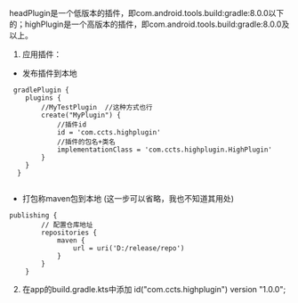 headPlugin是一个低版本的插件，即com.android.tools.build:gradle:8.0.0以下的；highPlugin是一个高版本的插件，即com.android.tools.build:gradle:8.0.0及以上。

1. 应用插件：

- 发布插件到本地

```
 gradlePlugin {
    plugins {
        //MyTestPlugin  //这种方式也行
        create("MyPlugin") {
            //插件id
            id = 'com.ccts.highplugin'
            //插件的包名+类名
            implementationClass = 'com.ccts.highplugin.HighPlugin'
        }
    }
  }


```

- 打包称maven包到本地 (这一步可以省略，我也不知道其用处)

```
publishing {
        // 配置仓库地址
        repositories {
            maven {
                url = uri('D:/release/repo')
            }
        }
    }
```



2. 在app的build.gradle.kts中添加 id("com.ccts.highplugin") version "1.0.0";

